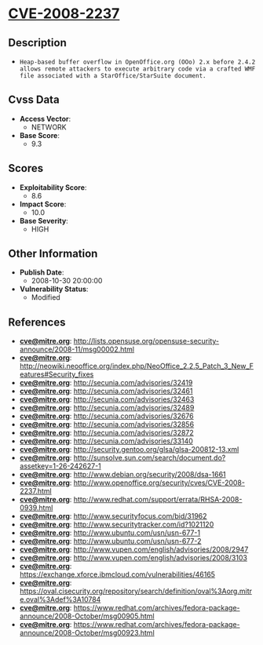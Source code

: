 
# [CVE-2008-2237](https://cve.mitre.org/cgi-bin/cvename.cgi?name=CVE-2008-2237)

## Description

- `Heap-based buffer overflow in OpenOffice.org (OOo) 2.x before 2.4.2 allows remote attackers to execute arbitrary code via a crafted WMF file associated with a StarOffice/StarSuite document.`

## Cvss Data

- **Access Vector**:
  - NETWORK
- **Base Score**:
  - 9.3

## Scores

- **Exploitability Score**:
  - 8.6
- **Impact Score**:
  - 10.0
- **Base Severity**:
  - HIGH

## Other Information

- **Publish Date**:
  - 2008-10-30 20:00:00
- **Vulnerability Status**:
  - Modified

## References

- **cve@mitre.org**: http://lists.opensuse.org/opensuse-security-announce/2008-11/msg00002.html
- **cve@mitre.org**: http://neowiki.neooffice.org/index.php/NeoOffice_2.2.5_Patch_3_New_Features#Security_fixes
- **cve@mitre.org**: http://secunia.com/advisories/32419
- **cve@mitre.org**: http://secunia.com/advisories/32461
- **cve@mitre.org**: http://secunia.com/advisories/32463
- **cve@mitre.org**: http://secunia.com/advisories/32489
- **cve@mitre.org**: http://secunia.com/advisories/32676
- **cve@mitre.org**: http://secunia.com/advisories/32856
- **cve@mitre.org**: http://secunia.com/advisories/32872
- **cve@mitre.org**: http://secunia.com/advisories/33140
- **cve@mitre.org**: http://security.gentoo.org/glsa/glsa-200812-13.xml
- **cve@mitre.org**: http://sunsolve.sun.com/search/document.do?assetkey=1-26-242627-1
- **cve@mitre.org**: http://www.debian.org/security/2008/dsa-1661
- **cve@mitre.org**: http://www.openoffice.org/security/cves/CVE-2008-2237.html
- **cve@mitre.org**: http://www.redhat.com/support/errata/RHSA-2008-0939.html
- **cve@mitre.org**: http://www.securityfocus.com/bid/31962
- **cve@mitre.org**: http://www.securitytracker.com/id?1021120
- **cve@mitre.org**: http://www.ubuntu.com/usn/usn-677-1
- **cve@mitre.org**: http://www.ubuntu.com/usn/usn-677-2
- **cve@mitre.org**: http://www.vupen.com/english/advisories/2008/2947
- **cve@mitre.org**: http://www.vupen.com/english/advisories/2008/3103
- **cve@mitre.org**: https://exchange.xforce.ibmcloud.com/vulnerabilities/46165
- **cve@mitre.org**: https://oval.cisecurity.org/repository/search/definition/oval%3Aorg.mitre.oval%3Adef%3A10784
- **cve@mitre.org**: https://www.redhat.com/archives/fedora-package-announce/2008-October/msg00905.html
- **cve@mitre.org**: https://www.redhat.com/archives/fedora-package-announce/2008-October/msg00923.html
